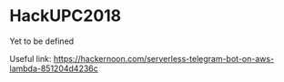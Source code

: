 # HackUPC2018
Yet to be defined

Useful link: https://hackernoon.com/serverless-telegram-bot-on-aws-lambda-851204d4236c
